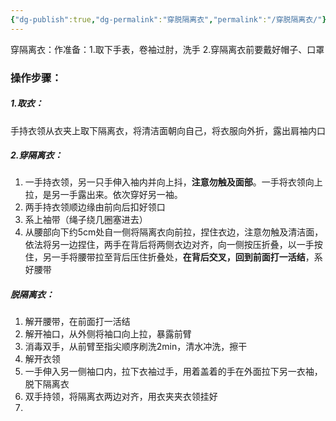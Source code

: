 ```yaml
---
{"dg-publish":true,"dg-permalink":"穿脱隔离衣","permalink":"/穿脱隔离衣/"}
---
```


穿隔离衣：作准备：1.取下手表，卷袖过肘，洗手 2.穿隔离衣前要戴好帽子、口罩
### 操作步骤：
##### 1.取衣：
手持衣领从衣夹上取下隔离衣，将清洁面朝向自己，将衣服向外折，露出肩袖内口
##### 2.穿隔离衣：
1. 一手持衣领，另一只手伸入袖内并向上抖，**注意勿触及面部**。一手将衣领向上拉，是另一手露出来。依次穿好另一袖。
2. 两手持衣领顺边缘由前向后扣好领口
3. 系上袖带（绳子绕几圈塞进去）
4. 从腰部向下约5cm处自一侧将隔离衣向前拉，捏住衣边，注意勿触及清洁面，依法将另一边捏住，两手在背后将两侧衣边对齐，向一侧按压折叠，以一手按住，另一手将腰带拉至背后压住折叠处，**在背后交叉，回到前面打一活结**，系好腰带
##### 脱隔离衣：
1. 解开腰带，在前面打一活结
2. 解开袖口，从外侧将袖口向上拉，暴露前臂
3. 消毒双手，从前臂至指尖顺序刷洗2min，清水冲洗，擦干
4. 解开衣领
5. 一手伸入另一侧袖口内，拉下衣袖过手，用着盖着的手在外面拉下另一衣袖，脱下隔离衣
6. 双手持领，将隔离衣两边对齐，用衣夹夹衣领挂好
7. 